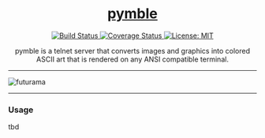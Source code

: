 <h1 align="center">
    <a href="https://github.com/weak-head/pymble">
        pymble
    </a>
</h1>

<p align="center">
    <a href="https://travis-ci.org/weak-head/pymble">
        <img alt="Build Status"
             src="https://img.shields.io/travis/weak-head/pymble.svg?branch=master">
    </a>
    <a href="https://coveralls.io/github/weak-head/pymble?branch=master">
        <img alt="Coverage Status"
             src="https://img.shields.io/coveralls/weak-head/pymble.svg?branch=master">
    </a>
    <a href="https://github.com/weak-head/pymble/blob/master/LICENSE">
        <img alt="License: MIT"
             src="https://img.shields.io/badge/license-MIT-blue.svg">
    </a>
</p>

<p align="center">
  pymble is a telnet server that converts images and graphics into colored ASCII art that is rendered on any ANSI compatible terminal.
</p>

<hr>

![futurama](/img/futurama.png)

<hr>

### Usage

tbd